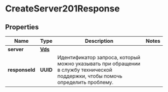 

# CreateServer201Response


## Properties

| Name | Type | Description | Notes |
|------------ | ------------- | ------------- | -------------|
|**server** | [**Vds**](Vds.md) |  |  |
|**responseId** | **UUID** | Идентификатор запроса, который можно указывать при обращении в службу технической поддержки, чтобы помочь определить проблему. |  |



